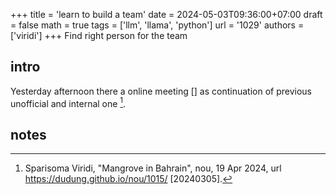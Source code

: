 +++
title = 'learn to build a team'
date = 2024-05-03T09:36:00+07:00
draft = false
math = true
tags = ['llm', 'llama', 'python']
url = '1029'
authors = ['viridi']
+++
Find right person for the team <!--more-->


## intro
Yesterday afternoon there a online meeting [] as continuation of previous unofficial and internal one [^viridi_2024].


## notes
[^ashwini_2017]: Amit Ashwini, "How To Hire The Best People For Your Company", The Start Up -- Medium, 23 Nov 2017, url https://medium.com/p/b77e78046319 [20240503].
[^lundin_2016]: Paul Lundin, "How To Hire & Lead Great Teams", Startup Grind -- Medium, 2 Sep 2016, url https://medium.com/p/9bba962e1fd6 [20240503].
[^mullins_2023]: Wayne Mullins, "Who, What, When, Where: How to Hire a Perfect TEAM", Agency Accelerator -- Medium, 29 Aug 2023, url https://medium.com/p/f9cbaab35e1e [20240503].
[^upadhyay_2023]: Arvind Upadhyay, "How to Hire Employees: A Comprehensive Guide to Building Your Dream Team", Medium, 21 Sep 2023, url https://medium.com/p/2bcf5e6e951e [20240503].
[^viridi_2024]: Sparisoma Viridi, "Mangrove in Bahrain", nou, 19 Apr 2024, url https://dudung.github.io/nou/1015/ [20240305].
